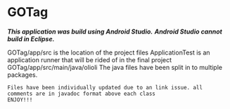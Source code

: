 GOTag
=====
 ***This application was build using Android Studio.***
 ***Android Studio cannot build in Eclipse.***
 
 GOTag/app/src is the location of the project files
    ApplicationTest is an application runner that will be rided of in the final project
  GOTag/app/src/main/java/olioli
    The java files have been split in to multiple packages.
    
    
    Files have been individually updated due to an link issue. all comments are in javadoc format above each class
    ENJOY!!!
    
 
